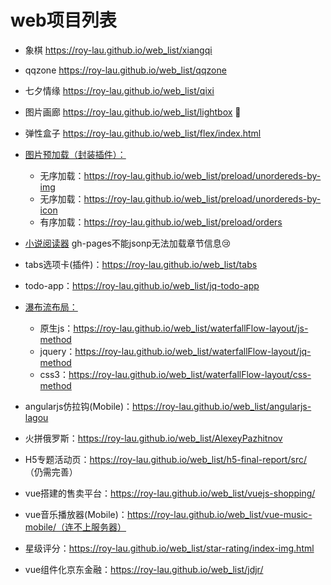 # web项目列表

- 象棋     	https://roy-lau.github.io/web_list/xiangqi
- qqzone     https://roy-lau.github.io/web_list/qqzone
- 七夕情缘    https://roy-lau.github.io/web_list/qixi
- 图片画廊     https://roy-lau.github.io/web_list/lightbox :flower_playing_cards:
- 弹性盒子     https://roy-lau.github.io/web_list/flex/index.html
- [图片预加载（封装插件）：](https://github.com/roy-lau/web_list/tree/master/preload)
	- 无序加载：https://roy-lau.github.io/web_list/preload/unordereds-by-img
	- 无序加载：https://roy-lau.github.io/web_list/preload/unordereds-by-icon
	- 有序加载：https://roy-lau.github.io/web_list/preload/orders
- [小说阅读器](https://roy-lau.github.io/web_list/reader)  gh-pages不能jsonp无法加载章节信息:cry:
- tabs选项卡(插件)：https://roy-lau.github.io/web_list/tabs
- todo-app：https://roy-lau.github.io/web_list/jq-todo-app
- [瀑布流布局：](https://github.com/roy-lau/web_list/tree/master/waterfallFlow-layout)
	- 原生js：https://roy-lau.github.io/web_list/waterfallFlow-layout/js-method
	- jquery：https://roy-lau.github.io/web_list/waterfallFlow-layout/jq-method
	- css3：https://roy-lau.github.io/web_list/waterfallFlow-layout/css-method

- angularjs仿拉钩(Mobile)：https://roy-lau.github.io/web_list/angularjs-lagou
- 火拼俄罗斯：https://roy-lau.github.io/web_list/AlexeyPazhitnov
- H5专题活动页：https://roy-lau.github.io/web_list/h5-final-report/src/ （仍需完善）
- vue搭建的售卖平台：https://roy-lau.github.io/web_list/vuejs-shopping/
- vue音乐播放器(Mobile)：https://roy-lau.github.io/web_list/vue-music-mobile/（连不上服务器）
- 星级评分：https://roy-lau.github.io/web_list/star-rating/index-img.html
- vue组件化京东金融：https://roy-lau.github.io/web_list/jdjr/
